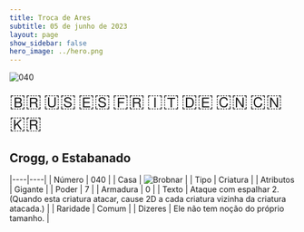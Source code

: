```yaml
---
title: Troca de Ares
subtitle: 05 de junho de 2023
layout: page
show_sidebar: false
hero_image: ../hero.png
---
```


![040](https://mastervault-storage-prod.s3.amazonaws.com/media/card_front/pt/600_040_04fdc2a80ad2_pt.png)

<span title="Português" style="font-size: 32px;cursor: pointer;" onclick="javascript:document.querySelector('img[alt=\'040\']').src=document.querySelector('img[alt=\'040\']').src.replace(/card_front\/[^/]+/, 'card_front/pt').replace(/_[^/.0-9]+\.png/, '_pt.png')">🇧🇷</span>
<span title="English" style="font-size: 32px;cursor: pointer;" onclick="javascript:document.querySelector('img[alt=\'040\']').src=document.querySelector('img[alt=\'040\']').src.replace(/card_front\/[^/]+/, 'card_front/en').replace(/_[^/.0-9]+\.png/, '_en.png')">🇺🇸</span>
<span title="Español" style="font-size: 32px;cursor: pointer;" onclick="javascript:document.querySelector('img[alt=\'040\']').src=document.querySelector('img[alt=\'040\']').src.replace(/card_front\/[^/]+/, 'card_front/es').replace(/_[^/.0-9]+\.png/, '_es.png')">🇪🇸</span>
<span title="Français" style="font-size: 32px;cursor: pointer;" onclick="javascript:document.querySelector('img[alt=\'040\']').src=document.querySelector('img[alt=\'040\']').src.replace(/card_front\/[^/]+/, 'card_front/fr').replace(/_[^/.0-9]+\.png/, '_fr.png')">🇫🇷</span>
<span title="Italiano" style="font-size: 32px;cursor: pointer;" onclick="javascript:document.querySelector('img[alt=\'040\']').src=document.querySelector('img[alt=\'040\']').src.replace(/card_front\/[^/]+/, 'card_front/it').replace(/_[^/.0-9]+\.png/, '_it.png')">🇮🇹</span>
<span title="Deutsche" style="font-size: 32px;cursor: pointer;" onclick="javascript:document.querySelector('img[alt=\'040\']').src=document.querySelector('img[alt=\'040\']').src.replace(/card_front\/[^/]+/, 'card_front/de').replace(/_[^/.0-9]+\.png/, '_de.png')">🇩🇪</span>
<span title="简体中文" style="font-size: 32px;cursor: pointer;" onclick="javascript:document.querySelector('img[alt=\'040\']').src=document.querySelector('img[alt=\'040\']').src.replace(/card_front\/[^/]+/, 'card_front/zh-hans').replace(/_[^/.0-9]+\.png/, '_zh-hans.png')">🇨🇳</span>
<span title="繁體中文" style="font-size: 32px;cursor: pointer;" onclick="javascript:document.querySelector('img[alt=\'040\']').src=document.querySelector('img[alt=\'040\']').src.replace(/card_front\/[^/]+/, 'card_front/zh-hant').replace(/_[^/.0-9]+\.png/, '_zh-hant.png')">🇨🇳</span>
<span title="한국어" style="font-size: 32px;cursor: pointer;" onclick="javascript:document.querySelector('img[alt=\'040\']').src=document.querySelector('img[alt=\'040\']').src.replace(/card_front\/[^/]+/, 'card_front/ko').replace(/_[^/.0-9]+\.png/, '_ko.png')">🇰🇷</span>

## Crogg, o Estabanado

|----|----|
| Número | 040 |
| Casa | ![Brobnar](https://archonarcana.com/images/thumb/e/e0/Brobnar.png/22px-Brobnar.png "Brobnar") |
| Tipo | Criatura |
| Atributos | Gigante |
| Poder | 7 |
| Armadura | 0 |
| Texto | Ataque com espalhar 2. (Quando esta criatura atacar, cause 2D a cada criatura vizinha da criatura atacada.) |
| Raridade | Comum |
| Dizeres | Ele não tem noção do próprio tamanho. |
